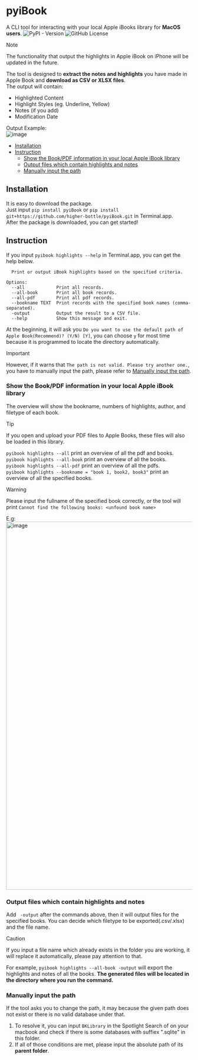 # pyiBook
A CLI tool for interacting with your local Apple iBooks library for **MacOS users**.
![PyPI - Version](https://img.shields.io/pypi/v/pyiBook?logo=Pypi)
![GitHub License](https://img.shields.io/github/license/higher-bottle/pyiBook?logo=GitHub)  
> [!NOTE]
> The functionality that output the highlights in Apple iBook on iPhone will be updated in the future.  

The tool is designed to __extract the notes and highlights__ you have made in Apple Book and __download as CSV or XLSX files__.  
The output will contain:
- Highlighted Content
- Highlight Styles (eg. Underline, Yellow)
- Notes (if you add)
- Modification Date

Output Example:  
<img  alt="image" src="https://github.com/user-attachments/assets/fab61dd3-5c57-4362-bfe8-91a5cd0220ae">

- [Installation](#Installation)
- [Instruction](#Instruction)
  - [Show the Book/PDF information in your local Apple iBook library](#Show-the-Book/PDF-information-in-your-local-Apple-iBook-library)
  - [Output files which contain highlights and notes](#Output-files-which-contain-highlights-and-notes)
  - [Manually input the path](#Manually-input-the-path)


## Installation
It is easy to download the package.  
Just input ```pip install pyiBook``` or ```pip install git+https://github.com/higher-bottle/pyiBook.git``` in Terminal.app.  
After the package is downloaded, you can get started!

## Instruction

If you input ```pyibook highlights --help``` in Terminal.app, you can get the help below. 
```
  Print or output iBook highlights based on the specified criteria.  
  
Options:  
  --all            Print all records.  
  --all-book       Print all book records.  
  --all-pdf        Print all pdf records.  
  --bookname TEXT  Print records with the specified book names (comma-separated).  
  -output          Output the result to a CSV file.  
  --help           Show this message and exit.
```

At the beginning, it will ask you ```Do you want to use the default path of Apple Book(Recommend)? (Y/N) [Y]```, you can choose ```y``` for most time because it is programmed to locate the directory automatically.  
> [!IMPORTANT]
> However, if it warns that ```The path is not valid. Please try another one.```, you have to manually input the path, please refer to [Manually input the path](#Manually-input-the-path).


### Show the Book/PDF information in your local Apple iBook library
The overview will show the bookname, numbers of highlights, author, and filetype of each book.
> [!TIP]
> If you open and upload your PDF files to Apple Books, these files will also be loaded in this library.

```pyibook highlights --all```  print an overview of all the pdf and books.  
```pyibook highlights --all-book```  print an overview of all the books.  
```pyibook highlights --all-pdf```  print an overview of all the pdfs.  
```pyibook highlights --bookname = "book 1, book2, book3"```  print an overview of all the specified books.  
> [!WARNING]
> Please input the fullname of the specified book correctly, or the tool will print ```Cannot find the following books: <unfound book name>```

E.g:
<img width="1000" alt="image" src="https://github.com/user-attachments/assets/59d8bb70-6649-479c-954c-1c8865c06198">

### Output files which contain highlights and notes
Add ``` -output``` after the commands above, then it will output files for the specified books. You can decide which filetype to be exported(.csv/.xlsx) and the file name. 
> [!CAUTION]
> If you input a file name which already exists in the folder you are working, it will 
replace it automatically, please pay attention to that.


For example, ```pyibook highlights --all-book -output``` will export the highlights and notes of all the books. **The generated files will be located in the directory where you run the command.**

### Manually input the path
If the tool asks you to change the path, it may because the given path does not exist or there is no valid database under that.  
1. To resolve it, you can input ```BKLibrary``` in the Spotlight Search of on your macbook and check if there is some databases with suffiex ".sqlite" in this folder.
2. If all of those conditions are met, please input the absolute path of its **parent folder**.
